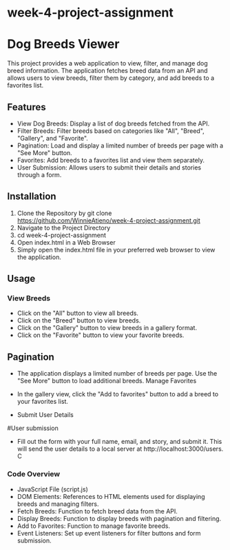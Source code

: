 # week-4-project-assignment
# Dog Breeds Viewer
This project provides a web application to view, filter, and manage dog breed information. The application fetches breed data from an API and allows users to view breeds, filter them by category, and add breeds to a favorites list.

 ## Features
- View Dog Breeds: Display a list of dog breeds fetched from the API.
- Filter Breeds: Filter breeds based on categories like "All", "Breed", "Gallery", and "Favorite".
- Pagination: Load and display a limited number of breeds per page with a "See More" button.
- Favorites: Add breeds to a favorites list and view them separately.
- User Submission: Allows users to submit their details and stories through a form.

## Installation
1. Clone the Repository by git clone https://github.com/WinnieAtieno/week-4-project-assignment.git
2. Navigate to the Project Directory
3. cd week-4-project-assignment
4. Open index.html in a Web Browser
5. Simply open the index.html file in your preferred web browser to view the application.

## Usage
### View Breeds
- Click on the "All" button to view all breeds.
- Click on the "Breed" button to view breeds.
- Click on the "Gallery" button to view breeds in a gallery format.
- Click on the "Favorite" button to view your favorite breeds.

## Pagination

- The application displays a limited number of breeds per page. Use the "See More" button to load additional breeds.
Manage Favorites

- In the gallery view, click the "Add to favorites" button to add a breed to your favorites list.
- Submit User Details

#User submission
- Fill out the form with your full name, email, and story, and submit it. This will send the user details to a local server at http://localhost:3000/users.
C
### Code Overview
- JavaScript File (script.js)
- DOM Elements: References to HTML elements used for displaying breeds and managing filters.
- Fetch Breeds: Function to fetch breed data from the API.
- Display Breeds: Function to display breeds with pagination and filtering.
- Add to Favorites: Function to manage favorite breeds.
- Event Listeners: Set up event listeners for filter buttons and form submission.
